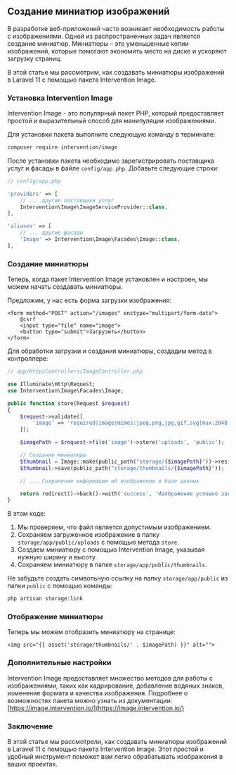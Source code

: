 ## Создание миниатюр изображений

В разработке веб-приложений часто возникает необходимость работы с изображениями.  Одной из распространенных задач является создание миниатюр. Миниатюры – это уменьшенные копии изображений, которые помогают экономить место на диске и ускоряют загрузку страниц. 

В этой статье мы рассмотрим, как создавать миниатюры изображений в Laravel 11 с помощью пакета Intervention Image.

### Установка Intervention Image

Intervention Image - это популярный пакет PHP, который предоставляет простой и выразительный способ для манипуляции изображениями. 

Для установки пакета выполните следующую команду в терминале:

```bash
composer require intervention/image
```

После установки пакета необходимо зарегистрировать поставщика услуг и фасады в файле `config/app.php`. Добавьте следующие строки:

```php
// config/app.php

'providers' => [
    // ... другие поставщики услуг
    Intervention\Image\ImageServiceProvider::class,
],

'aliases' => [
    // ... другие фасады
    'Image' => Intervention\Image\Facades\Image::class,
],
```

### Создание миниатюры

Теперь, когда пакет Intervention Image установлен и настроен, мы можем начать создавать миниатюры. 

Предложим, у нас есть форма загрузки изображения:

```blade
<form method="POST" action="/images" enctype="multipart/form-data">
    @csrf
    <input type="file" name="image">
    <button type="submit">Загрузить</button>
</form>
```

Для обработки загрузки и создания миниатюры, создадим метод в контроллере:

```php
// app/Http/Controllers/ImageController.php

use Illuminate\Http\Request;
use Intervention\Image\Facades\Image;

public function store(Request $request)
{
    $request->validate([
        'image' => 'required|image|mimes:jpeg,png,jpg,gif,svg|max:2048',
    ]);

    $imagePath = $request->file('image')->store('uploads', 'public');

    // Создание миниатюры
    $thumbnail = Image::make(public_path("storage/{$imagePath}"))->resize(300, 200);
    $thumbnail->save(public_path("storage/thumbnails/{$imagePath}"));

    // ... Сохранение информации об изображении в базе данных

    return redirect()->back()->with('success', 'Изображение успешно загружено!');
}
```

В этом коде:

1. Мы проверяем, что файл является допустимым изображением.
2. Сохраняем загруженное изображение в папку `storage/app/public/uploads` с помощью метода `store`.
3. Создаем миниатюру с помощью Intervention Image, указывая нужную ширину и высоту.
4. Сохраняем миниатюру в папке `storage/app/public/thumbnails`.

Не забудьте создать символьную ссылку на папку `storage/app/public` из папки `public` с помощью команды:

```bash
php artisan storage:link
```

### Отображение миниатюры

Теперь мы можем отобразить миниатюру на странице:

```blade
<img src="{{ asset('storage/thumbnails/' . $imagePath) }}" alt=""> 
```

### Дополнительные настройки

Intervention Image предоставляет множество методов для работы с изображениями, таких как кадрирование, добавление водяных знаков, изменение формата и качества изображения. Подробнее о возможностях пакета можно узнать из документации: [https://image.intervention.io/](https://image.intervention.io/)

### Заключение

В этой статье мы рассмотрели, как создавать миниатюры изображений в Laravel 11 с помощью пакета Intervention Image. Этот простой и удобный инструмент поможет вам легко обрабатывать изображения в ваших проектах.
